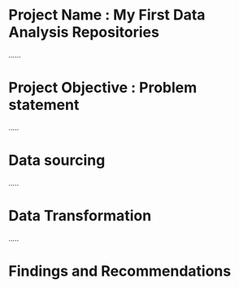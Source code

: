 # Project Name : My First Data Analysis Repositories

......
# Project Objective :  Problem statement



.....
# Data sourcing



.....
# Data Transformation



.....
# Findings and Recommendations
